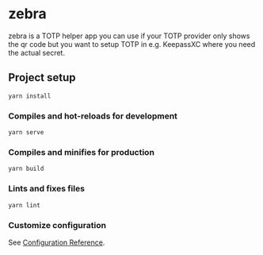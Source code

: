 # zebra

zebra is a TOTP helper app you can use if your TOTP provider only shows the
qr code but you want to setup TOTP in e.g. KeepassXC where you need the actual
secret.

## Project setup
```
yarn install
```

### Compiles and hot-reloads for development
```
yarn serve
```

### Compiles and minifies for production
```
yarn build
```

### Lints and fixes files
```
yarn lint
```

### Customize configuration
See [Configuration Reference](https://cli.vuejs.org/config/).
